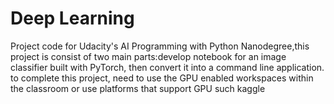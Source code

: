 # Deep Learning
Project code for Udacity's AI Programming with Python Nanodegree,this project is consist of two main parts:develop notebook for an image classifier built with PyTorch, then convert it into a command line application.
to complete this project, need to use the GPU enabled workspaces within the classroom or use platforms that support GPU such kaggle
